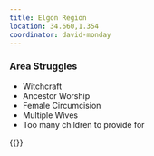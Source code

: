 ```yaml
---
title: Elgon Region
location: 34.660,1.354
coordinator: david-monday
---
```


### Area Struggles

 - Witchcraft
 - Ancestor Worship
 - Female Circumcision
 - Multiple Wives
 - Too many children to provide for

{{<map marker-points="34.660,1.354">}}
